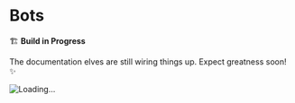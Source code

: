 # Bots

🏗️ **Build in Progress**

The documentation elves are still wiring things up.
Expect greatness soon! ✨

<img style="text-align: center;" src="/app/assets/docs/images/loader.png" alt="Loading..." />
